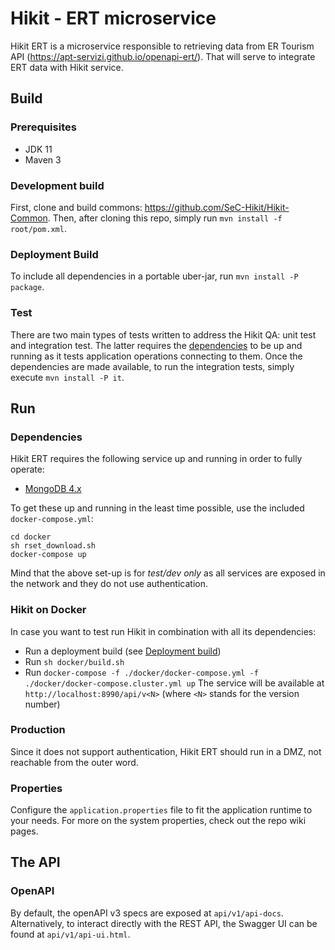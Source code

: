 # Hikit - ERT microservice
Hikit ERT is a microservice responsible to retrieving data from ER Tourism API (https://apt-servizi.github.io/openapi-ert/).
That will serve to integrate ERT data with Hikit service.

## Build
### Prerequisites
- JDK 11
- Maven 3

### Development build
First, clone and build commons: https://github.com/SeC-Hikit/Hikit-Common.
Then, after cloning this repo, simply run `mvn install -f root/pom.xml`.

### Deployment Build
To include all dependencies in a portable uber-jar, run `mvn install -P package`.

### Test
There are two main types of tests written to address the Hikit QA: unit test and integration test.
The latter requires the [dependencies](#Dependencies) to be up and running as it tests application operations connecting to them.
Once the dependencies are made available, to run the integration tests, simply execute `mvn install -P it`.

## Run

### Dependencies
Hikit ERT requires the following service up and running in order to fully operate:
- [MongoDB 4.x](https://www.mongodb.com)

To get these up and running in the least time possible, use the included `docker-compose.yml`:
```
cd docker
sh rset_download.sh
docker-compose up
```
Mind that the above set-up is for *test/dev only* as all services are exposed in the network and they do not
use authentication.

### Hikit on Docker
In case you want to test run Hikit in combination with all its dependencies:
- Run a deployment build (see [Deployment build](#Deployment-build))
- Run `sh docker/build.sh`
- Run `docker-compose -f ./docker/docker-compose.yml -f ./docker/docker-compose.cluster.yml up`
  The service will be available at `http://localhost:8990/api/v<N>` (where `<N>` stands for the version number)

### Production
Since it does not support authentication, Hikit ERT should run in a DMZ, not reachable from the outer word.

### Properties
Configure the `application.properties` file to fit the application runtime to your needs.
For more on the system properties, check out the repo wiki pages.

## The API

### OpenAPI
By default, the openAPI v3 specs are exposed at `api/v1/api-docs`.
Alternatively, to interact directly with the REST API, the Swagger UI can be found at `api/v1/api-ui.html`.
